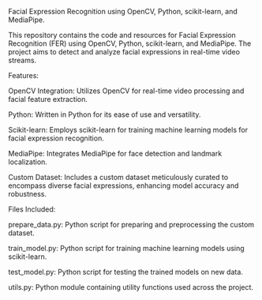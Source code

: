 Facial Expression Recognition using OpenCV, Python, scikit-learn, and MediaPipe.

This repository contains the code and resources for Facial Expression Recognition (FER) using OpenCV, Python, scikit-learn, and MediaPipe.
The project aims to detect and analyze facial expressions in real-time video streams.

Features:

OpenCV Integration: Utilizes OpenCV for real-time video processing and facial feature extraction.

Python: Written in Python for its ease of use and versatility.

Scikit-learn: Employs scikit-learn for training machine learning models for facial expression recognition.

MediaPipe: Integrates MediaPipe for face detection and landmark localization.

Custom Dataset: Includes a custom dataset meticulously curated to encompass diverse facial expressions, enhancing model accuracy and robustness.

Files Included:

prepare_data.py: Python script for preparing and preprocessing the custom dataset.

train_model.py: Python script for training machine learning models using scikit-learn.

test_model.py: Python script for testing the trained models on new data.

utils.py: Python module containing utility functions used across the project.

